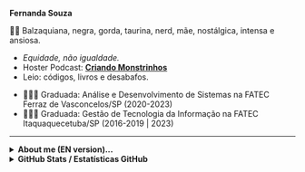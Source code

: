 **Fernanda Souza** 

👩🏾‍ Balzaquiana, negra, gorda, taurina, nerd, mãe, nostálgica, intensa e ansiosa. 
* *Equidade, não igualdade.* 
* Hoster Podcast: [**Criando Monstrinhos**](https://anchor.fm/criando-monstrinhos/)
* Leio: códigos, livros e desabafos.

- 👩🏾‍🎓 Graduada: Análise e Desenvolvimento de Sistemas na FATEC Ferraz de Vasconcelos/SP (2020-2023)
- 👩🏾‍🎓 Graduada: Gestão de Tecnologia da Informação na FATEC Itaquaquecetuba/SP (2016-2019 | 2023)
--------------------------------------------------------------------------
<section><details align="left">
  <summary><b> About me (EN version)...</b></i> </summary>

👩🏾‍ Balzaquian, black girl, fat, taurine, nerd, mother, nostalgic, intense and anxious.
* *Equity, not equality.* 
* Hoster Podcast: [**Criando Monstrinhos**](https://anchor.fm/criando-monstrinhos/)
* I read: codes, books and outbursts.

- 👩🏾‍🎓 I'm graduated Analysis and Systems Development from FATEC Ferraz de Vasconcelos/SP (2020-2023)
- 👩🏾‍🎓 I'm graduated Management Information Technology from FATEC Itaquaquecetuba/SP (2016-2019 | 2023)

<p align="center">
<img alt="Twitter Follow" src="https://img.shields.io/twitter/follow/leitoraincomum?style=social">
</p>
  
</section>

<details align="left">

<summary><b>GitHub Stats / Estatísticas GitHub</b></i> </summary>

![GitHub stats](https://github-readme-stats.vercel.app/api?username=leitoraincomum&hide=issues,commits&theme=synthwave&show_icons=true&hide_border=false&count_private=true&include_all_commits=true&line_height=24.5)

[![Top Langs](https://github-readme-stats.vercel.app/api/top-langs/?username=leitoraincomum&layout=compact&theme=synthwave&langs_count=10&line_height=24.5)](https://github.com/leitoraincomum/github-readme-stats)

![](https://komarev.com/ghpvc/?username=leitoraincomum&color=blue&style=flat)
</details>

</section>
